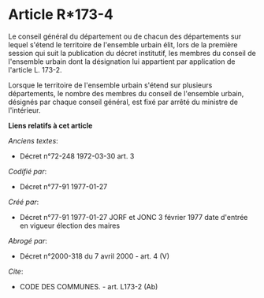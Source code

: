 # Article R*173-4

Le conseil général du département ou de chacun des départements sur lequel s'étend le territoire de l'ensemble urbain élit,
lors de la première session qui suit la publication du décret institutif, les membres du conseil de l'ensemble urbain dont la
désignation lui appartient par application de l'article L. 173-2. 

Lorsque le territoire de l'ensemble urbain s'étend sur plusieurs départements, le nombre des membres du conseil de l'ensemble
urbain, désignés par chaque conseil général, est fixé par arrêté du ministre de l'intérieur.

**Liens relatifs à cet article**

_Anciens textes_:

  - Décret n°72-248 1972-03-30 art. 3

_Codifié par_:

  - Décret n°77-91 1977-01-27

_Créé par_:

  - Décret n°77-91 1977-01-27 JORF et JONC 3 février 1977 date d'entrée en vigueur élection des maires

_Abrogé par_:

  - Décret n°2000-318 du 7 avril 2000 - art. 4 (V)

_Cite_:

  - CODE DES COMMUNES. - art. L173-2 (Ab)
